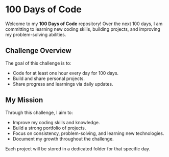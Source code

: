 # 100 Days of Code

Welcome to my **100 Days of Code** repository! Over the next 100 days, I am committing to learning new coding skills, building projects, and improving my problem-solving abilities.

## Challenge Overview

The goal of this challenge is to:
- Code for at least one hour every day for 100 days.
- Build and share personal projects.
- Share progress and learnings via daily updates.

##  My Mission

Through this challenge, I aim to:
- Improve my coding skills and knowledge.
- Build a strong portfolio of projects.
- Focus on consistency, problem-solving, and learning new technologies.
- Document my growth throughout the challenge.

Each project will be stored in a dedicated folder for that specific day. 

